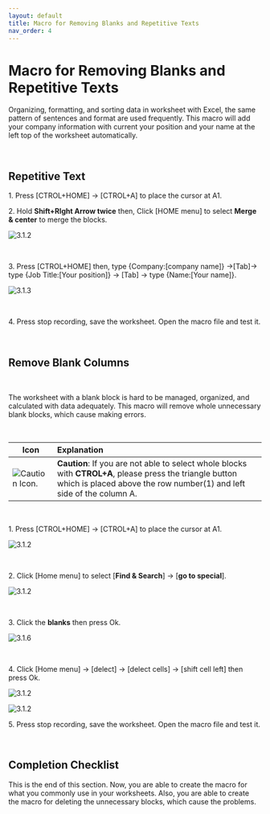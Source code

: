 ```yaml
---
layout: default
title: Macro for Removing Blanks and Repetitive Texts
nav_order: 4
---
```


# Macro for Removing Blanks and Repetitive Texts

Organizing, formatting, and sorting data in worksheet with Excel, the same pattern of sentences and format are used frequently. 
This macro will add your company information with current your position and your name at the left top of the worksheet automatically.

</br>

## Repetitive Text

1\. Press [CTROL+HOME] -> [CTROL+A] to place the cursor at A1.

2\. Hold **Shift+RIght Arrow twice** then, Click [HOME menu] to select **Merge & center** to merge the blocks.

![3.1.2](https://github.com/chase-lsc/Task-Automation-With-Excel-Macros/blob/gh-pages/images/3.1.2.png?raw=true)

</br>

3\. Press [CTROL+HOME] then, type {Company:[company name]} ->[Tab]-> type {Job Title:[Your position]} -> [Tab] -> type {Name:[Your name]}.

![3.1.3](https://github.com/chase-lsc/Task-Automation-With-Excel-Macros/blob/gh-pages/images/3.1.3.png?raw=true)

</br>

4\. Press stop recording, save the worksheet. Open the macro file and test it.

</br>

## Remove Blank Columns 

</br>

The worksheet with a blank block is hard to be managed, organized, and calculated with data adequately. This macro will remove whole unnecessary blank blocks, which cause making errors.

</br>

|Icon|Explanation|
|-----|:------|
|![Caution Icon.](https://github.com/chase-lsc/Task-Automation-With-Excel-Macros/blob/gh-pages/images/caution.png?raw=true) |**Caution**: If you are not able to select whole blocks with **CTROL+A**, please press the triangle button which is placed above the row number(1) and left side of the column A.|
 
</br>
 
1\. Press [CTROL+HOME] -> [CTROL+A] to place the cursor at A1.

![3.1.2](https://github.com/chase-lsc/Task-Automation-With-Excel-Macros/blob/gh-pages/images/3.2.1.png?raw=true)

</br>

2\. Click [Home menu] to select [**Find & Search**] -> [**go to special**].


![3.1.2](https://github.com/chase-lsc/Task-Automation-With-Excel-Macros/blob/gh-pages/images/3.2.2.png?raw=true)

</br>

3\. Click the **blanks** then press Ok.

![3.1.6](https://github.com/chase-lsc/Task-Automation-With-Excel-Macros/blob/gh-pages/images/3.2.6.png?raw=true)

</br>

4\. Click [Home menu] -> [delect] ->  [delect cells] -> [shift cell left] then press Ok.

![3.1.2](https://github.com/chase-lsc/Task-Automation-With-Excel-Macros/blob/gh-pages/images/3.2.3.png?raw=true)

![3.1.2](https://github.com/chase-lsc/Task-Automation-With-Excel-Macros/blob/gh-pages/images/3.2.4.png?raw=true)

5\. Press stop recording, save the worksheet. Open the macro file and test it.

</br>

## Completion Checklist

This is the end of this section. Now, you are able to create the macro for what you commonly use in your worksheets. Also, you are able to create the macro for deleting the unnecessary blocks, which cause the problems.

